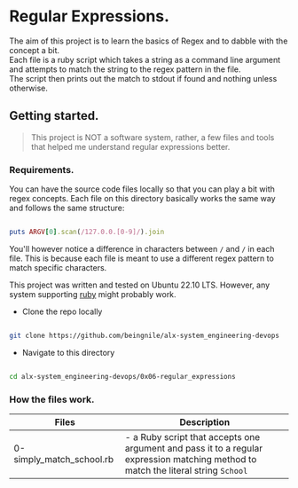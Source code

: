 # Regular Expressions.

The aim of this project is to learn the basics of Regex
and to dabble with the concept a bit.  
Each file is a ruby script which takes a string as a command line argument and attempts to match the string to the regex pattern in the file.  
The script then prints out the match to stdout if found and nothing unless otherwise.  

## Getting started.

> This project is NOT a software system, rather, a few files and tools that helped me understand regular expressions better.

### Requirements.

You can have the source code files locally so that you can play a bit with regex concepts.
Each file on this directory basically works the same way and follows the same structure:

```rb

puts ARGV[0].scan(/127.0.0.[0-9]/).join

```

You'll however notice a difference in characters between `/` and `/` in each file. This is because each file is meant to use a different regex pattern to match specific characters.

This project was written and tested on Ubuntu 22.10 LTS.
However, any system supporting [ruby](https://www.ruby-lang.org/en/) might probably work.  

* Clone the repo locally

```sh

git clone https://github.com/beingnile/alx-system_engineering-devops

```

* Navigate to this directory

```sh

cd alx-system_engineering-devops/0x06-regular_expressions

```

### How the files work.

|   Files   |   Description |
|   -----   |   ----------- |
|   0-simply_match_school.rb    |   - a Ruby script that accepts one argument and pass it to a regular expression matching method to match the literal string `School`   |
